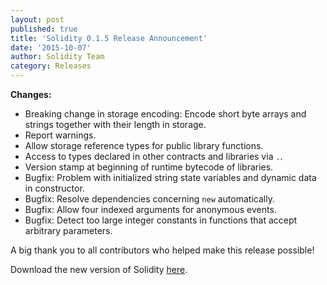 ```yaml
---
layout: post
published: true
title: 'Solidity 0.1.5 Release Announcement'
date: '2015-10-07'
author: Solidity Team
category: Releases
---
```


**Changes:**

- Breaking change in storage encoding: Encode short byte arrays and strings together with their length in storage.
- Report warnings.
- Allow storage reference types for public library functions.
- Access to types declared in other contracts and libraries via `.`.
- Version stamp at beginning of runtime bytecode of libraries.
- Bugfix: Problem with initialized string state variables and dynamic data in constructor.
- Bugfix: Resolve dependencies concerning `new` automatically.
- Bugfix: Allow four indexed arguments for anonymous events.
- Bugfix: Detect too large integer constants in functions that accept arbitrary parameters.

A big thank you to all contributors who helped make this release possible!

Download the new version of Solidity [here](https://github.com/ethereum/solidity/releases/tag/v0.1.5).
